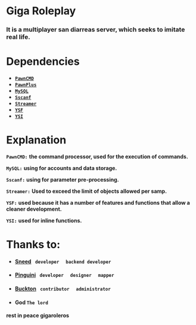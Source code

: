 # Giga Roleplay

### It is a multiplayer san diarreas server, which seeks to imitate real life.

# Dependencies

* [**`PawnCMD`**](https://github.com/katursis/Pawn.CMD)
* [**`PawnPlus`**](https://github.com/IS4Code/PawnPlus)
* [**`MySQL`**](https://github.com/pBlueG/SA-MP-MySQL)
* [**`Sscanf`**](https://github.com/Y-Less/sscanf)
* [**`Streamer`**](https://github.com/samp-incognito/samp-streamer-plugin)
* [**`YSF`**](https://github.com/IS4Code/YSF)
* [**`YSI`**](https://github.com/pawn-lang/YSI-Includes)

# Explanation

**`PawnCMD:`** **the command processor, used for the execution of commands.**

**`MySQL:`** **using for accounts and data storage.**

**`Sscanf:`** **using for parameter pre-processing.**

**`Streamer:`** **Used to exceed the limit of objects allowed per samp.**

**`YSF:`** **used because it has a number of features and functions that allow a cleaner development.**

**`YSI:`** **used for inline functions.**

# Thanks to:

* #### **[Sneed](https://github.com/sneedman1337)** `  developer  ` `  backend developer  `
* #### **[Pinguini](https://github.com/Pinguii1ni)** `  developer  ` `  designer  ` `  mapper  `
* #### **[Buckton](https://github.com/Buckton)** `  contributor  ` `  administrator  `
*  #### **God** `The lord`


**rest in peace gigaroleros**
